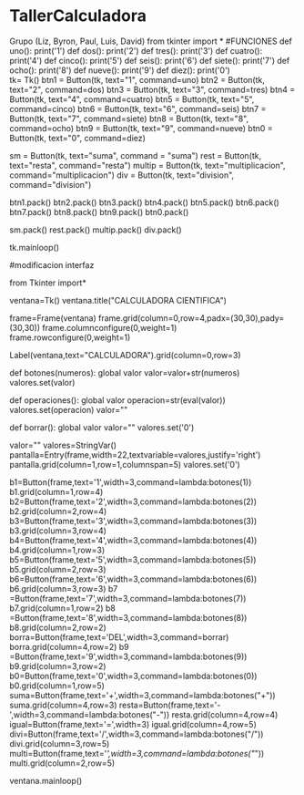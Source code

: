 # TallerCalculadora
Grupo (Liz, Byron, Paul, Luis, David)
from tkinter import *
#FUNCIONES
def uno(): 
    print('1')
def dos(): 
    print('2')
def tres(): 
    print('3')
def cuatro(): 
    print('4')
def cinco(): 
    print('5')
def seis(): 
    print('6')
def siete(): 
    print('7')
def ocho(): 
    print('8')
def nueve(): 
    print('9')
def diez(): 
    print('0')    
tk= Tk()
btn1 = Button(tk, text="1", command=uno)
btn2 = Button(tk, text="2", command=dos)
btn3 = Button(tk, text="3", command=tres)
btn4 = Button(tk, text="4", command=cuatro)
btn5 = Button(tk, text="5", command=cinco)
btn6 = Button(tk, text="6", command=seis)
btn7 = Button(tk, text="7", command=siete)
btn8 = Button(tk, text="8", command=ocho)
btn9 = Button(tk, text="9", command=nueve)
btn0 = Button(tk, text="0", command=diez)

sm = Button(tk, text="suma", command = "suma")
rest = Button(tk, text="resta", command="resta")
multip = Button(tk, text="multiplicacion", command="multiplicacion")
div = Button(tk, text="division", command="division")

btn1.pack()
btn2.pack()
btn3.pack()
btn4.pack()
btn5.pack()
btn6.pack()
btn7.pack()
btn8.pack()
btn9.pack()
btn0.pack()

sm.pack()
rest.pack()
multip.pack()
div.pack()

tk.mainloop()

#modificacion interfaz

from Tkinter import*


ventana=Tk()
ventana.title("CALCULADORA CIENTIFICA")

frame=Frame(ventana)
frame.grid(column=0,row=4,padx=(30,30),pady=(30,30))
frame.columnconfigure(0,weight=1)
frame.rowconfigure(0,weight=1)

Label(ventana,text="CALCULADORA").grid(column=0,row=3)

def botones(numeros):
    global valor
    valor=valor+str(numeros)
    valores.set(valor)

def operaciones():
    global valor
    operacion=str(eval(valor))
    valores.set(operacion)
    valor=""

def borrar():
    global valor
    valor=""
    valores.set('0')
    
valor=""
valores=StringVar()
pantalla=Entry(frame,width=22,textvariable=valores,justify='right')
pantalla.grid(column=1,row=1,columnspan=5)
valores.set('0')


b1=Button(frame,text='1',width=3,command=lambda:botones(1))
b1.grid(column=1,row=4)
b2=Button(frame,text='2',width=3,command=lambda:botones(2))
b2.grid(column=2,row=4)
b3=Button(frame,text='3',width=3,command=lambda:botones(3))
b3.grid(column=3,row=4)
b4=Button(frame,text='4',width=3,command=lambda:botones(4))
b4.grid(column=1,row=3)
b5=Button(frame,text='5',width=3,command=lambda:botones(5))
b5.grid(column=2,row=3)
b6=Button(frame,text='6',width=3,command=lambda:botones(6))
b6.grid(column=3,row=3)
b7 =Button(frame,text='7',width=3,command=lambda:botones(7))
b7.grid(column=1,row=2)
b8 =Button(frame,text='8',width=3,command=lambda:botones(8))
b8.grid(column=2,row=2)
borra=Button(frame,text='DEL',width=3,command=borrar)
borra.grid(column=4,row=2)
b9 =Button(frame,text='9',width=3,command=lambda:botones(9))
b9.grid(column=3,row=2)
b0=Button(frame,text='0',width=3,command=lambda:botones(0))
b0.grid(column=1,row=5)
suma=Button(frame,text='+',width=3,command=lambda:botones("+"))
suma.grid(column=4,row=3)
resta=Button(frame,text='-',width=3,command=lambda:botones("-"))
resta.grid(column=4,row=4)
igual=Button(frame,text='=',width=3)
igual.grid(column=4,row=5)
divi=Button(frame,text='/',width=3,command=lambda:botones("/"))
divi.grid(column=3,row=5)
multi=Button(frame,text='*',width=3,command=lambda:botones("*"))
multi.grid(column=2,row=5)

ventana.mainloop()


